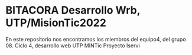 # BITACORA Desarrollo Wrb, UTP/MisionTic2022
En este repositorio nos encontramos los miembros del equipo4, del grupo 08. Ciclo 4, desarrollo web UTP MINTic
Proyecto Iservi

